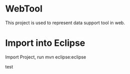 WebTool
=======

This project is used to represent data support tool in web.

Import into Eclipse
===================
Import Project, run mvn eclipse:eclipse

test